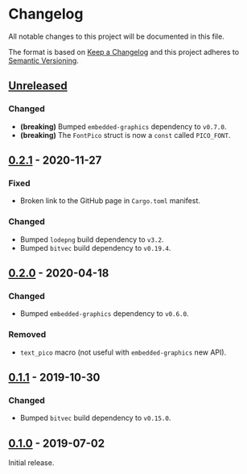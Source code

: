 # Changelog
All notable changes to this project will be documented in this file.

The format is based on [Keep a Changelog](http://keepachangelog.com/en/1.0.0/)
and this project adheres to [Semantic Versioning](http://semver.org/spec/v2.0.0.html).


## [Unreleased]

[Unreleased]: https://github.com/althonos/embedded-picofont/compare/v0.2.1...HEAD

### Changed
- **(breaking)** Bumped `embedded-graphics` dependency to `v0.7.0`.
- **(breaking)** The `FontPico` struct is now a `const` called `PICO_FONT`.

## [0.2.1] - 2020-11-27

[0.2.1]: https://github.com/althonos/embedded-picofont/compare/v0.2.0...v0.2.1

### Fixed
- Broken link to the GitHub page in `Cargo.toml` manifest.

### Changed
- Bumped `lodepng` build dependency to `v3.2`.
- Bumped `bitvec` build dependency to `v0.19.4`.


## [0.2.0] - 2020-04-18

[0.2.0]: https://github.com/althonos/embedded-picofont/compare/v0.1.1...v0.2.0

### Changed
- Bumped `embedded-graphics` dependency to `v0.6.0`.
### Removed
- `text_pico` macro (not useful with `embedded-graphics` new API).


## [0.1.1] - 2019-10-30

[0.1.1]: https://github.com/althonos/embedded-picofont/compare/v0.1.0...v0.1.1

### Changed
- Bumped `bitvec` build dependency to `v0.15.0`.


## [0.1.0] - 2019-07-02

[0.1.0]: https://github.com/althonos/embedded-picofont/compare/2ae49c2...v0.1.0

Initial release.
